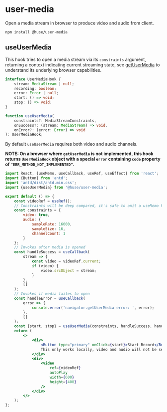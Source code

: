 # user-media

Open a media stream in browser to produce video and audio from client.

```shell
npm install @huse/user-media
```

## useUserMedia

This hook tries to open a media stream via its `constraints` argument, returning a context indicating current streaming state, see [getUserMedia](https://developer.mozilla.org/en-US/docs/Web/API/MediaDevices/getUserMedia) to understand its underlying browser capabilities.

```typescript
interface UserMediaHook {
    stream: MediaStream | null;
    recording: boolean;
    error: Error | null;
    start: () => void;
    stop: () => void;
}

function useUserMedia(
    constraints?: MediaStreamConstraints,
    onSuccess?: (stream: MediaStream) => void,
    onError?: (error: Error) => void
): UserMediaHook;
```

By default `useUserMedia` requires both video and audio channels.

**NOTE: On a browser where `getUserMedia` is not implemented, this hook returns `UserMediaHook` object with a special `error` containing `code` property of `"ERR_METHOD_NOT_IMPLEMENTED"`.**

```jsx
import React, {useMemo, useCallback, useRef, useEffect} from 'react';
import {Button} from 'antd';
import 'antd/dist/antd.min.css';
import {useUserMedia} from '@huse/user-media';

export default () => {
    const videoRef = useRef();
    // Constraints will be deep compared, it's safe to omit a useMemo here
    const constraints = {
        video: true,
        audio: {
            sampleRate: 16000,
            sampleSize: 16,
            channelCount: 1
        }
    };
    // Invokes after media is opened
    const handleSuccess = useCallback(
        stream => {
            const video = videoRef.current;
            if (video) {
                video.srcObject = stream;
            }
        },
        []
    );
    // Invokes if media failes to open
    const handleError = useCallback(
        error => {
            console.error('navigator.getUserMedia error: ', error);
        },
        []
    );
    const {start, stop} = useUserMedia(constraints, handleSuccess, handleError);
    return (
        <>
            <div>
                <Button type="primary" onClick={start}>Start Record</Button>
                This only works locally, video and audio will not be sent anywhere
            </div>
            <div>
                <video
                    ref={videoRef}
                    autoPlay
                    width={600}
                    height={400}
                />
            </div>
        </>
    );
};
```
